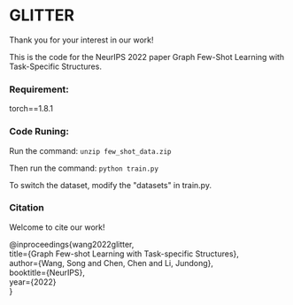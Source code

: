 # GLITTER

Thank you for your interest in our work! </br>

This is the code for the NeurIPS 2022 paper Graph Few-Shot Learning with Task-Specific Structures.


### Requirement:
torch==1.8.1



### Code Runing:
Run the command: 
`unzip few_shot_data.zip`

Then run the command:
`python train.py`

To switch the dataset, modify the "datasets" in train.py.


### Citation
Welcome to cite our work! </br>

@inproceedings{wang2022glitter,  
  title={Graph Few-shot Learning with Task-specific Structures},  
  author={Wang, Song and Chen, Chen and Li, Jundong},  
  booktitle={NeurIPS},  
  year={2022}  
}
